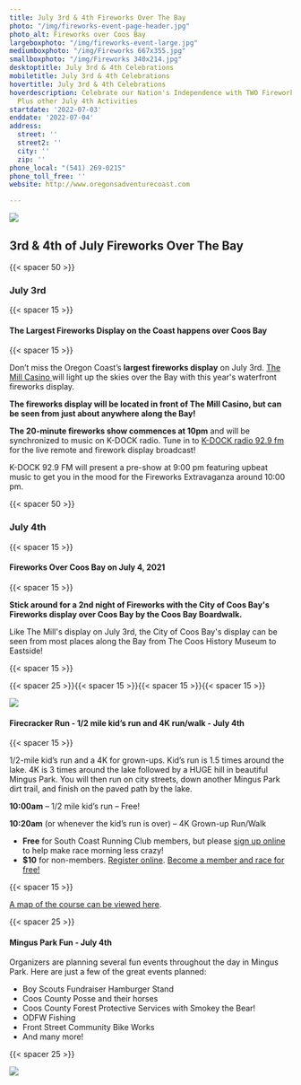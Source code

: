 ```yaml
---
title: July 3rd & 4th Fireworks Over The Bay
photo: "/img/fireworks-event-page-header.jpg"
photo_alt: Fireworks over Coos Bay
largeboxphoto: "/img/fireworks-event-large.jpg"
mediumboxphoto: "/img/Fireworks 667x355.jpg"
smallboxphoto: "/img/Fireworks 340x214.jpg"
desktoptitle: July 3rd & 4th Celebrations
mobiletitle: July 3rd & 4th Celebrations
hovertitle: July 3rd & 4th Celebrations
hoverdescription: Celebrate our Nation's Independence with TWO Fireworks displays!
  Plus other July 4th Activities
startdate: '2022-07-03'
enddate: '2022-07-04'
address:
  street: ''
  street2: ''
  city: ''
  zip: ''
phone_local: "(541) 269-0215"
phone_toll_free: ''
website: http://www.oregonsadventurecoast.com

---
```

![](/img/4th-of-july-fireworks-coos-bay-674x447.jpg)

## 3rd & 4th of July Fireworks Over The Bay

{{< spacer 50 >}}

### July 3rd

{{< spacer 15 >}}

#### The Largest Fireworks Display on the Coast happens over Coos Bay

{{< spacer 15 >}}

Don’t miss the Oregon Coast’s **largest fireworks display** on July 3rd. [The Mill Casino ](https://www.themillcasino.com/)will light up the skies over the Bay with this year's waterfront fireworks display.

**The fireworks display will be located in front of The Mill Casino, but can be seen from just about anywhere along the Bay!**

**The 20-minute fireworks show commences at 10pm** and will be synchronized to music on K-DOCK radio.  Tune in to [K-DOCK radio 92.9 fm](https://kdockfm.com/) for the live remote and firework display broadcast!

K-DOCK 92.9 FM will present a pre-show at 9:00 pm featuring upbeat music to get you in the mood for the Fireworks Extravaganza around 10:00 pm.

{{< spacer 50 >}}

### July 4th

{{< spacer 15 >}}

#### Fireworks Over Coos Bay on July 4, 2021

{{< spacer 15 >}}

**Stick around for a 2nd night of Fireworks with the City of Coos Bay's Fireworks display over Coos Bay by the Coos Bay Boardwalk.**

Like The Mill's display on July 3rd, the City of Coos Bay's display can be seen from most places along the Bay from The Coos History Museum to Eastside!

{{< spacer 15 >}}

{{< spacer 25 >}}{{< spacer 15 >}}{{< spacer 15 >}}{{< spacer 15 >}}

![](/img/firecracker-run.jpeg)

#### Firecracker Run - 1/2 mile kid’s run and 4K run/walk - July 4th

{{< spacer 15 >}}

1/2-mile kid’s run and a 4K for grown-ups.  Kid’s run is 1.5 times around the lake.  4K is 3 times around the lake followed by a HUGE hill in beautiful Mingus Park.  You will then run on city streets, down another Mingus Park dirt trail, and finish on the paved path by the lake.

**10:00am** – 1/2 mile kid’s run – Free!

**10:20am** (or whenever the kid’s run is over) – 4K Grown-up Run/Walk

* **Free** for South Coast Running Club members, but please [sign up online ](https://runsignup.com/Race/OR/CoosBay/MayorsFirecrackerRunMingusPark)to help make race morning less crazy!
* **$10** for non-members. [Register online](https://runsignup.com/Race/OR/CoosBay/MayorsFirecrackerRunMingusPark).  [Become a member and race for free!](https://runsignup.com/Club/OR/CoosBay/SouthCoastRunningClub2)

{{< spacer 15 >}}

[A map of the course can be viewed here](https://www.mapmyrun.com/routes/view/2565252721).

{{< spacer 25 >}}

#### **Mingus Park Fun - July 4th**

Organizers are planning several fun events throughout the day in Mingus Park. Here are just a few of the great events planned:

* Boy Scouts Fundraiser Hamburger Stand
* Coos County Posse and their horses
* Coos County Forest Protective Services with Smokey the Bear!
* ODFW Fishing
* Front Street Community Bike Works
* And many more!

{{< spacer 25 >}}

![](/img/06-08-18-fireworks-at-the-mill.jpg)